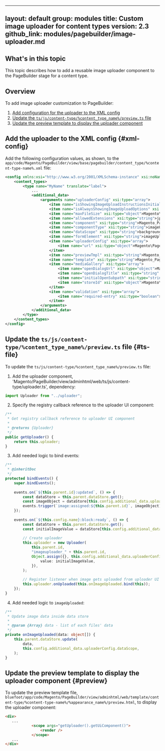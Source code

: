 
---
layout: default
group: modules
title: Custom image uploader for content types
version: 2.3
github_link: modules/pagebuilder/image-uploader.md
---

## What's in this topic
This topic describes how to add a reusable image uploader component to the PageBuilder stage for a content type.

## Overview

To add image uploader customization to PageBuilder:
1. [Add configuration for the uploader to the XML config](#xml-config)
2. [Update the `ts/js/content-type/%content_type_name%/preview.ts` file](#ts-file)
3. [Update the preview template to display the uploader component](#preview)

## Add the uploader to the XML config {#xml-config}

Add the following configuration values, as shown, to the `app/code/Magento/PageBuilder/view/base/pagebuilder/content_type/%content-type-name%.xml` file: 

``` xml
<config xmlns:xsi="http://www.w3.org/2001/XMLSchema-instance" xsi:noNamespaceSchemaLocation="urn:magento:module:Magento_PageBuilder:etc/content_type.xsd">
    <content_types>
        <type name="MyName" translate="label">
            ...
            <additional_data>
                <arguments name="uploaderConfig" xsi:type="array">
                    <item name="isShowingImageUploadInstructionsInitially" xsi:type="boolean">false</item>
                    <item name="isAlwaysShowingImageUploadOptions" xsi:type="boolean">true</item>
                    <item name="maxFileSize" xsi:type="object">Magento\PageBuilder\Model\Config\ContentType\AdditionalData\Provider\Uploader\MaxFileSize</item>
                    <item name="allowedExtensions" xsi:type="string">jpg jpeg gif png</item>
                    <item name="component" xsi:type="string">Magento_PageBuilder/js/form/element/image-uploader</item>
                    <item name="componentType" xsi:type="string">imageUploader</item>
                    <item name="dataScope" xsi:type="string">background_image</item>
                    <item name="formElement" xsi:type="string">imageUploader</item>
                    <item name="uploaderConfig" xsi:type="array">
                        <item name="url" xsi:type="object">Magento\PageBuilder\Model\Config\ContentType\AdditionalData\Provider\Uploader\SaveUrl</item>
                    </item>
                    <item name="previewTmpl" xsi:type="string">Magento_PageBuilder/form/element/uploader/preview</item>
                    <item name="template" xsi:type="string">Magento_PageBuilder/form/element/uploader/preview/image</item>
                    <item name="mediaGallery" xsi:type="array">
                        <item name="openDialogUrl" xsi:type="object">Magento\PageBuilder\Model\Config\ContentType\AdditionalData\Provider\Uploader\OpenDialogUrl</item>
                        <item name="openDialogTitle" xsi:type="string" translate="true">Insert Images...</item>
                        <item name="initialOpenSubpath" xsi:type="string">wysiwyg</item>
                        <item name="storeId" xsi:type="object">Magento\PageBuilder\Model\Config\ContentType\AdditionalData\Provider\StoreId</item>
                    </item>
                    <item name="validation" xsi:type="array">
                        <item name="required-entry" xsi:type="boolean">true</item>
                    </item>
                </arguments>
            </additional_data>
        </type>
    </content_types>
</config>
```

## Update the `ts/js/content-type/%content_type_name%/preview.ts` file {#ts-file}

To update the `ts/js/content-type/%content_type_name%/preview.ts` file:

1. Add the uploader component, 'Magento/PageBuilder/view/adminhtml/web/ts/js/content-type/uploader.ts', dependency:

``` ts
import Uploader from "../uploader";
```

2. Specify the registry callback reference to the uploader UI component:

``` ts
/**
 * Get registry callback reference to uploader UI component
 *
 * @returns {Uploader}
 */
public getUploader() {
    return this.uploader;
}
```
3. Add needed logic to bind events:

``` ts
/**
 * @inheritDoc
 */
protected bindEvents() {
    super.bindEvents();
 
    events.on(`${this.parent.id}:updated`, () => {
        const dataStore = this.parent.dataStore.get();
        const imageObject = dataStore[this.config.additional_data.uploaderConfig.dataScope][0] || {};
        events.trigger(`image:assigned:${this.parent.id}`, imageObject);
    });
 
    events.on(`${this.config.name}:block:ready`, () => {
        const dataStore = this.parent.dataStore.get();
        const initialImageValue = dataStore[this.config.additional_data.uploaderConfig.dataScope] || "";
 
        // Create uploader
        this.uploader = new Uploader(
            this.parent.id,
            "imageuploader_" + this.parent.id,
            Object.assign({}, this.config.additional_data.uploaderConfig, {
                value: initialImageValue,
            }),
        );
 
        // Register listener when image gets uploaded from uploader UI component
        this.uploader.onUploaded(this.onImageUploaded.bind(this));
    });
}
```

4. Add needed logic to `imageUploaded`:

``` ts
/**
 * Update image data inside data store
 *
 * @param {Array} data - list of each files' data
 */
private onImageUploaded(data: object[]) {
    this.parent.dataStore.update(
        data,
        this.config.additional_data.uploaderConfig.dataScope,
    );
}
```
## Update the preview template to display the uploader component {#preview}

To update the preview template file, `bluefoot/app/code/Magento/PageBuilder/view/adminhtml/web/template/content-type/%content-type-name%/%appearance_name%/preview.html`, to display the uploader component:

``` html
<div>
   ...
            <scope args="getUploader().getUiComponent()">
                <render />
            </scope>
   ...
</div>
```